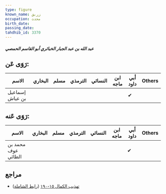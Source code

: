 ```yaml
---
type: figure
known_name: زريق
occupation: محدث
birth_date:
passing_date:
tahdhib_id: 3370
---
```

##### عبد الله بن عبد الجبار الخبائري أبو القاسم الحمصي

## رَوَى عَن:
| الاسم           | البخاري | مسلم | الترمذي | النسائي | ابن ماجه | أبي داود | Others |
| --------------- | ------- | ---- | ------- | ------- | -------- | -------- | ------ |
| إسماعيل بن عياش |         |      |         |         |          | ✔        |        |
## رَوَى عَنه:
| الاسم              | البخاري | مسلم | الترمذي | النسائي | ابن ماجه | أبي داود | Others |
| ------------------ | ------- | ---- | ------- | ------- | -------- | -------- | ------ |
| محمد بن عوف الطائي |         |      |         |         |          | ✔        |        |
## مراجع
- [تهذيب الكمال ١٥-١٩٠](obsidian://open?vault=Tahdhib-al-Kamal&file=Figures/٣٣٧٠-عبد%20الله%20بن%20عبد%20الجبار%20الخبائري%20أبو%20القاسم%20الحمصي) ([رابط الشاملة](https://shamela.ws/book/3722/7674))